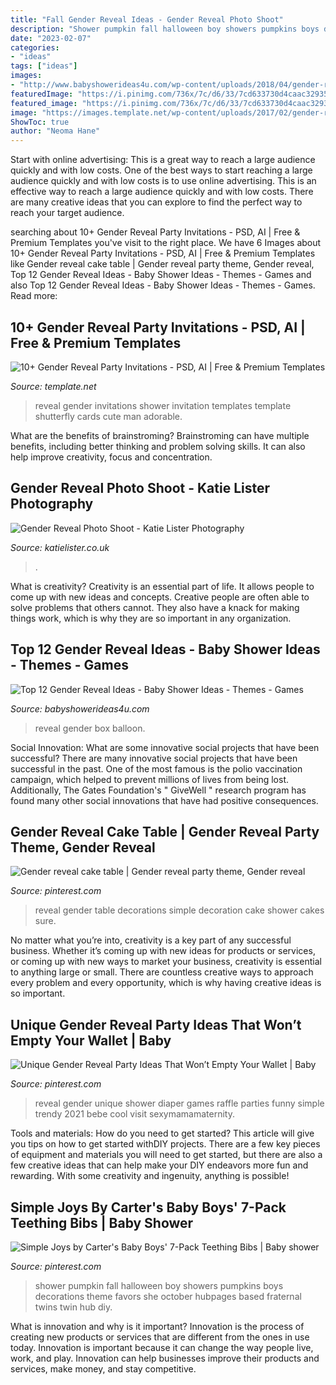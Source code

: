 ```yaml
---
title: "Fall Gender Reveal Ideas - Gender Reveal Photo Shoot"
description: "Shower pumpkin fall halloween boy showers pumpkins boys decorations theme favors she october hubpages based fraternal twins twin hub diy"
date: "2023-02-07"
categories:
- "ideas"
tags: ["ideas"]
images:
- "http://www.babyshowerideas4u.com/wp-content/uploads/2018/04/gender-reveal-balloon-box-600x900.jpg"
featuredImage: "https://i.pinimg.com/736x/7c/d6/33/7cd633730d4caac3293552c57c83d072.jpg"
featured_image: "https://i.pinimg.com/736x/7c/d6/33/7cd633730d4caac3293552c57c83d072.jpg"
image: "https://images.template.net/wp-content/uploads/2017/02/gender-reveal-baby-shower-invitation11.jpg"
ShowToc: true
author: "Neoma Hane"
---
```



Start with online advertising: This is a great way to reach a large audience quickly and with low costs.
One of the best ways to start reaching a large audience quickly and with low costs is to use online advertising. This is an effective way to reach a large audience quickly and with low costs. There are many creative ideas that you can explore to find the perfect way to reach your target audience.

	

		
searching about 10+ Gender Reveal Party Invitations - PSD, AI | Free &amp; Premium Templates you've visit to the right place. We have 6 Images about 10+ Gender Reveal Party Invitations - PSD, AI | Free &amp; Premium Templates like Gender reveal cake table | Gender reveal party theme, Gender reveal, Top 12 Gender Reveal Ideas - Baby Shower Ideas - Themes - Games and also Top 12 Gender Reveal Ideas - Baby Shower Ideas - Themes - Games. Read more:
		
    
## 10+ Gender Reveal Party Invitations - PSD, AI | Free &amp; Premium Templates

<img loading=lazy src="https://images.template.net/wp-content/uploads/2017/02/gender-reveal-baby-shower-invitation11.jpg" onerror="this.onerror=null;this.src='https://tse3.mm.bing.net/th?id=OIP.BWS_ZDKlZmg5pIpEW2NfmAHaKJ&amp;pid=15.1';" alt="10+ Gender Reveal Party Invitations - PSD, AI | Free &amp; Premium Templates">

_Source: template.net_

>reveal gender invitations shower invitation templates template shutterfly cards cute man adorable. 

	

What are the benefits of brainstroming?
Brainstroming can have multiple benefits, including better thinking and problem solving skills. It can also help improve creativity, focus and concentration.

    
## Gender Reveal Photo Shoot - Katie Lister Photography

<img loading=lazy src="https://www.katielister.co.uk/wp-content/uploads/2019/10/07-gender-reveal-photoshoot-autumn.jpg" onerror="this.onerror=null;this.src='https://tse2.mm.bing.net/th?id=OIP.SjJY-URoBbUjfXFccqFXdwHaLH&amp;pid=15.1';" alt="Gender Reveal Photo Shoot - Katie Lister Photography">

_Source: katielister.co.uk_

>. 

	

What is creativity?
Creativity is an essential part of life. It allows people to come up with new ideas and concepts. Creative people are often able to solve problems that others cannot. They also have a knack for making things work, which is why they are so important in any organization.

    
## Top 12 Gender Reveal Ideas - Baby Shower Ideas - Themes - Games

<img loading=lazy src="http://www.babyshowerideas4u.com/wp-content/uploads/2018/04/gender-reveal-balloon-box-600x900.jpg" onerror="this.onerror=null;this.src='https://tse4.mm.bing.net/th?id=OIP.wCqIFbh5e6-fXik5SlCTYQHaLH&amp;pid=15.1';" alt="Top 12 Gender Reveal Ideas - Baby Shower Ideas - Themes - Games">

_Source: babyshowerideas4u.com_

>reveal gender box balloon. 

	

Social Innovation: What are some innovative social projects that have been successful?
There are many innovative social projects that have been successful in the past. One of the most famous is the polio vaccination campaign, which helped to prevent millions of lives from being lost. Additionally, The Gates Foundation's " GiveWell " research program has found many other social innovations that have had positive consequences.

    
## Gender Reveal Cake Table | Gender Reveal Party Theme, Gender Reveal

<img loading=lazy src="https://i.pinimg.com/736x/9b/4e/a5/9b4ea5958c45dd478bac3ae7bdf6083a.jpg" onerror="this.onerror=null;this.src='https://tse1.mm.bing.net/th?id=OIP.ST61ZJJQlOKesQTnLZTBSAHaJ3&amp;pid=15.1';" alt="Gender reveal cake table | Gender reveal party theme, Gender reveal">

_Source: pinterest.com_

>reveal gender table decorations simple decoration cake shower cakes sure. 

	

No matter what you’re into, creativity is a key part of any successful business. Whether it’s coming up with new ideas for products or services, or coming up with new ways to market your business, creativity is essential to anything large or small. There are countless creative ways to approach every problem and every opportunity, which is why having creative ideas is so important.

    
## Unique Gender Reveal Party Ideas That Won’t Empty Your Wallet | Baby

<img loading=lazy src="https://i.pinimg.com/736x/51/cc/88/51cc887fdb2867ae29386695188f4c47.jpg" onerror="this.onerror=null;this.src='https://tse1.mm.bing.net/th?id=OIP.XcAwQOxOvzKWotkI8A41dAHaNK&amp;pid=15.1';" alt="Unique Gender Reveal Party Ideas That Won’t Empty Your Wallet | Baby">

_Source: pinterest.com_

>reveal gender unique shower diaper games raffle parties funny simple trendy 2021 bebe cool visit sexymamamaternity. 

	

Tools and materials: How do you need to get started?
This article will give you tips on how to get started withDIY projects. There are a few key pieces of equipment and materials you will need to get started, but there are also a few creative ideas that can help make your DIY endeavors more fun and rewarding. With some creativity and ingenuity, anything is possible!

    
## Simple Joys By Carter&#039;s Baby Boys&#039; 7-Pack Teething Bibs | Baby Shower

<img loading=lazy src="https://i.pinimg.com/736x/7c/d6/33/7cd633730d4caac3293552c57c83d072.jpg" onerror="this.onerror=null;this.src='https://tse2.mm.bing.net/th?id=OIP.uIt8KoX5bwqC43Gsm1teWgHaJ6&amp;pid=15.1';" alt="Simple Joys by Carter&#039;s Baby Boys&#039; 7-Pack Teething Bibs | Baby shower">

_Source: pinterest.com_

>shower pumpkin fall halloween boy showers pumpkins boys decorations theme favors she october hubpages based fraternal twins twin hub diy. 

	

What is innovation and why is it important?
Innovation is the process of creating new products or services that are different from the ones in use today. Innovation is important because it can change the way people live, work, and play. Innovation can help businesses improve their products and services, make money, and stay competitive.

